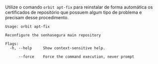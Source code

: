 Utilize o comando `orbit apt-fix` para reinstalar de forma automática os certificados de repositório que possuem algum tipo de problema e precisam desse procedimento.


```
Usage: orbit apt-fix

Reconfigure the senhasegura main repository

Flags:
  -h, --help     Show context-sensitive help.

      --force    Force the command execution, never prompt

```
